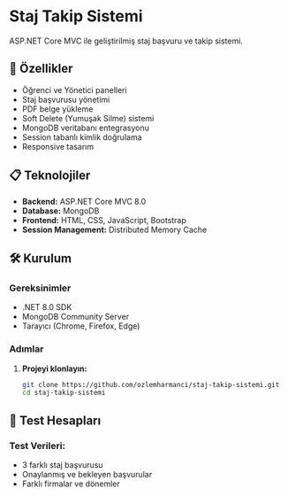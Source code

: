 ﻿# Staj Takip Sistemi

ASP.NET Core MVC ile geliştirilmiş staj başvuru ve takip sistemi.

## 🚀 Özellikler

- Öğrenci ve Yönetici panelleri
- Staj başvurusu yönetimi
- PDF belge yükleme
- Soft Delete (Yumuşak Silme) sistemi
- MongoDB veritabanı entegrasyonu
- Session tabanlı kimlik doğrulama
- Responsive tasarım

## 📋 Teknolojiler

- **Backend:** ASP.NET Core MVC 8.0
- **Database:** MongoDB
- **Frontend:** HTML, CSS, JavaScript, Bootstrap
- **Session Management:** Distributed Memory Cache

## 🛠️ Kurulum

### Gereksinimler

- .NET 8.0 SDK
- MongoDB Community Server
- Tarayıcı (Chrome, Firefox, Edge)

### Adımlar

1. **Projeyi klonlayın:**
   ```bash
   git clone https://github.com/ozlemharmanci/staj-takip-sistemi.git
   cd staj-takip-sistemi

 ## 👤 Test Hesapları

### Test Verileri:
- 3 farklı staj başvurusu
- Onaylanmış ve bekleyen başvurular
- Farklı firmalar ve dönemler
